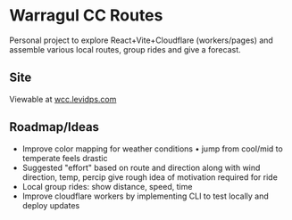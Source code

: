 # Warragul CC Routes

Personal project to explore React+Vite+Cloudflare (workers/pages) and assemble various local routes, group rides and give a forecast.

## Site
Viewable at [wcc.levidps.com](https://wcc.levidps.com)

## Roadmap/Ideas
- Improve color mapping for weather conditions
  • jump from cool/mid to temperate feels drastic
- Suggested "effort" based on route and direction along with wind direction, temp, percip give rough idea of motivation required for ride
- Local group rides: show distance, speed, time
- Improve cloudflare workers by implementing CLI to test locally and deploy updates